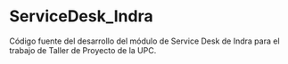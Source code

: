 # ServiceDesk_Indra
Código fuente del desarrollo del módulo de Service Desk de Indra para el trabajo de Taller de Proyecto de la UPC.
